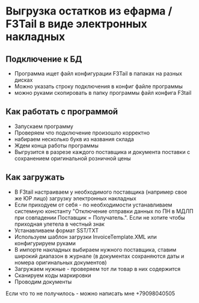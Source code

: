 ﻿# Выгрузка остатков из ефарма / F3Tail  в виде электронных накладных

## Подключение к БД

* Программа ищет файл конфигурации F3Tail в папаках на разных дисках
* Можно указать строку подключения в конфиг файле программы
* можно руками скопировать в папку программы файл конфига F3tail

##  Как работать с программой

* Запускаем программу
* Проверяем что подключение произошло корректно
* набираем несколько букв из названия склада 
* Ждем конца работы программы
* Выгрузится в разрезе каждого поставщика и документа поставки с сохранением оригинальной розничной цены

## Как загружать 

* В F3tail настраиваем у необходимого поставщика (например свое же ЮР лицо) загрузку электронных накладных
* Если приходуем от себя - по необходимости устанавливаем системную константу "Отключение отправки данных по ПН в МДЛП при совпадении Поставщик = Получатель.".
Если не хотите чтобы приходная улетела в честный знак  
* Устанавливаем формат SST/TXT
* Используем шаблон загрузки InvoiceTemplate.XML или конфигурируем руками
* В импорте накладных выбираем нужного поставщика, ставим широкий диапазон в журнале (в документах сохраняются даты и номера оригинальных документов)
* Загружаем нужные - проверяем тот ли товар в них содержится
* Сканируем коды маркировки
* Проводим документы 

Если что то не получилось - можно написать мне +79098040505